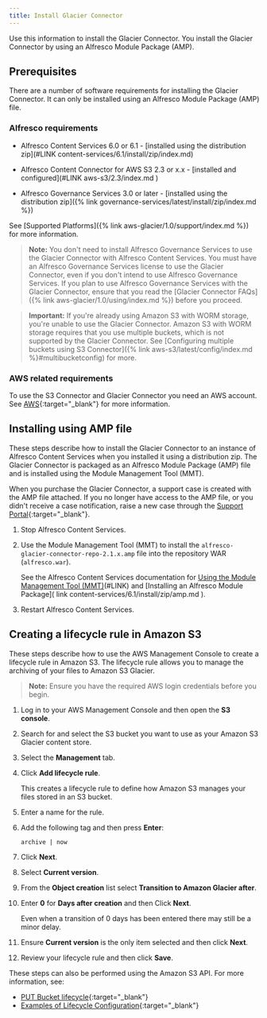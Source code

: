 ```yaml
---
title: Install Glacier Connector
---
```


Use this information to install the Glacier Connector. You install the Glacier Connector by using an Alfresco Module Package (AMP).

## Prerequisites

There are a number of software requirements for installing the Glacier Connector. It can only be installed using an Alfresco Module Package (AMP) file.

### Alfresco requirements

* Alfresco Content Services 6.0 or 6.1 - [installed using the distribution zip](#LINK content-services/6.1/install/zip/index.md)

* Alfresco Content Connector for AWS S3 2.3 or x.x - [installed and configured](#LINK aws-s3/2.3/index.md )

* Alfresco Governance Services 3.0 or later - [installed using the distribution zip]({% link governance-services/latest/install/zip/index.md %})

See [Supported Platforms]({% link aws-glacier/1.0/support/index.md %}) for more information.

> **Note:** You don't need to install Alfresco Governance Services to use the Glacier Connector with Alfresco Content Services. You must have an Alfresco Governance Services license to use the Glacier Connector, even if you don't intend to use Alfresco Governance Services. If you plan to use Alfresco Governance Services with the Glacier Connector, ensure that you read the [Glacier Connector FAQs]({% link aws-glacier/1.0/using/index.md %}) before you proceed.

> **Important:** If you're already using Amazon S3 with WORM storage, you're unable to use the Glacier Connector. Amazon S3 with WORM storage requires that you use multiple buckets, which is not supported by the Glacier Connector. See [Configuring multiple buckets using S3 Connector]({% link aws-s3/latest/config/index.md %}#multibucketconfig) for more.

### AWS related requirements

To use the S3 Connector and Glacier Connector you need an AWS account. See [AWS](https://aws.amazon.com/){:target="_blank"} for more information.

## Installing using AMP file

These steps describe how to install the Glacier Connector to an instance of Alfresco Content Services when you installed it using a distribution zip. The Glacier Connector is packaged as an Alfresco Module Package (AMP) file and is installed using the Module Management Tool (MMT).

When you purchase the Glacier Connector, a support case is created with the AMP file attached. If you no longer have access to the AMP file, or you didn't receive a case notification, raise a new case through the [Support Portal](https://support.alfresco.com){:target="_blank"}.

1. Stop Alfresco Content Services.

2. Use the Module Management Tool (MMT) to install the `alfresco-glacier-connector-repo-2.1.x.amp` file into the repository WAR (`alfresco.war`).

    See the Alfresco Content Services documentation for [Using the Module Management Tool (MMT)](https://docs.alfresco.com/6.1/concepts/dev-extensions-modules-management-tool.html)(#LINK) and [Installing an Alfresco Module Package]( link content-services/6.1/install/zip/amp.md ).

3. Restart Alfresco Content Services.

## Creating a lifecycle rule in Amazon S3

These steps describe how to use the AWS Management Console to create a lifecycle rule in Amazon S3. The lifecycle rule allows you to manage the archiving of your files to Amazon S3 Glacier.

> **Note:** Ensure you have the required AWS login credentials before you begin.

1. Log in to your AWS Management Console and then open the **S3 console**.

2. Search for and select the S3 bucket you want to use as your Amazon S3 Glacier content store.

3. Select the **Management** tab.

4. Click **Add lifecycle rule**.

    This creates a lifecycle rule to define how Amazon S3 manages your files stored in an S3 bucket.

5. Enter a name for the rule.

6. Add the following tag and then press **Enter**:

    ```text
    archive | now
    ```

7. Click **Next**.

8. Select **Current version**.

9. From the **Object creation** list select **Transition to Amazon Glacier after**.

10. Enter **0** for **Days after creation** and then Click **Next**.

    Even when a transition of 0 days has been entered there may still be a minor delay.

11. Ensure **Current version** is the only item selected and then click **Next**.

12. Review your lifecycle rule and then click **Save**.

These steps can also be performed using the Amazon S3 API. For more information, see:

* [PUT Bucket lifecycle](https://docs.aws.amazon.com/AmazonS3/latest/API/API_PutBucketLifecycleConfiguration.html){:target="_blank"}
* [Examples of Lifecycle Configuration](https://docs.aws.amazon.com/AmazonS3/latest/dev/lifecycle-configuration-examples.html){:target="_blank"}
